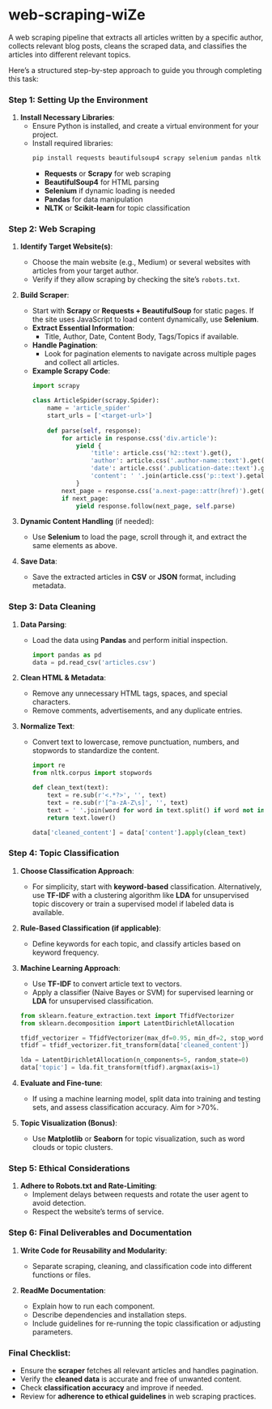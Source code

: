 # web-scraping-wiZe
A web scraping pipeline that extracts all articles written by a specific author, collects relevant blog posts, cleans the scraped data, and classifies the articles into different relevant topics.

Here’s a structured step-by-step approach to guide you through completing this task:

### Step 1: Setting Up the Environment
1. **Install Necessary Libraries**:
   - Ensure Python is installed, and create a virtual environment for your project.
   - Install required libraries:  
     ```bash
     pip install requests beautifulsoup4 scrapy selenium pandas nltk scikit-learn matplotlib seaborn
     ```
     - **Requests** or **Scrapy** for web scraping
     - **BeautifulSoup4** for HTML parsing
     - **Selenium** if dynamic loading is needed
     - **Pandas** for data manipulation
     - **NLTK** or **Scikit-learn** for topic classification

### Step 2: Web Scraping
1. **Identify Target Website(s)**:
   - Choose the main website (e.g., Medium) or several websites with articles from your target author.
   - Verify if they allow scraping by checking the site’s `robots.txt`.

2. **Build Scraper**:
   - Start with **Scrapy** or **Requests + BeautifulSoup** for static pages. If the site uses JavaScript to load content dynamically, use **Selenium**.
   - **Extract Essential Information**:
     - Title, Author, Date, Content Body, Tags/Topics if available.
   - **Handle Pagination**:
     - Look for pagination elements to navigate across multiple pages and collect all articles.
   - **Example Scrapy Code**:
     ```python
     import scrapy
     
     class ArticleSpider(scrapy.Spider):
         name = 'article_spider'
         start_urls = ['<target-url>']
         
         def parse(self, response):
             for article in response.css('div.article'):
                 yield {
                     'title': article.css('h2::text').get(),
                     'author': article.css('.author-name::text').get(),
                     'date': article.css('.publication-date::text').get(),
                     'content': ' '.join(article.css('p::text').getall())
                 }
             next_page = response.css('a.next-page::attr(href)').get()
             if next_page:
                 yield response.follow(next_page, self.parse)
     ```

3. **Dynamic Content Handling** (if needed):
   - Use **Selenium** to load the page, scroll through it, and extract the same elements as above.

4. **Save Data**:
   - Save the extracted articles in **CSV** or **JSON** format, including metadata.

### Step 3: Data Cleaning
1. **Data Parsing**:
   - Load the data using **Pandas** and perform initial inspection.
     ```python
     import pandas as pd
     data = pd.read_csv('articles.csv')
     ```

2. **Clean HTML & Metadata**:
   - Remove any unnecessary HTML tags, spaces, and special characters.
   - Remove comments, advertisements, and any duplicate entries.

3. **Normalize Text**:
   - Convert text to lowercase, remove punctuation, numbers, and stopwords to standardize the content.
     ```python
     import re
     from nltk.corpus import stopwords
     
     def clean_text(text):
         text = re.sub(r'<.*?>', '', text)
         text = re.sub(r'[^a-zA-Z\s]', '', text)
         text = ' '.join(word for word in text.split() if word not in stopwords.words('english'))
         return text.lower()
     
     data['cleaned_content'] = data['content'].apply(clean_text)
     ```

### Step 4: Topic Classification
1. **Choose Classification Approach**:
   - For simplicity, start with **keyword-based** classification. Alternatively, use **TF-IDF** with a clustering algorithm like **LDA** for unsupervised topic discovery or train a supervised model if labeled data is available.

2. **Rule-Based Classification (if applicable)**:
   - Define keywords for each topic, and classify articles based on keyword frequency.

3. **Machine Learning Approach**:
   - Use **TF-IDF** to convert article text to vectors.
   - Apply a classifier (Naive Bayes or SVM) for supervised learning or **LDA** for unsupervised classification.
   ```python
   from sklearn.feature_extraction.text import TfidfVectorizer
   from sklearn.decomposition import LatentDirichletAllocation
   
   tfidf_vectorizer = TfidfVectorizer(max_df=0.95, min_df=2, stop_words='english')
   tfidf = tfidf_vectorizer.fit_transform(data['cleaned_content'])
   
   lda = LatentDirichletAllocation(n_components=5, random_state=0)
   data['topic'] = lda.fit_transform(tfidf).argmax(axis=1)
   ```

4. **Evaluate and Fine-tune**:
   - If using a machine learning model, split data into training and testing sets, and assess classification accuracy. Aim for >70%.

5. **Topic Visualization (Bonus)**:
   - Use **Matplotlib** or **Seaborn** for topic visualization, such as word clouds or topic clusters.

### Step 5: Ethical Considerations
1. **Adhere to Robots.txt and Rate-Limiting**:
   - Implement delays between requests and rotate the user agent to avoid detection.
   - Respect the website’s terms of service.

### Step 6: Final Deliverables and Documentation
1. **Write Code for Reusability and Modularity**:
   - Separate scraping, cleaning, and classification code into different functions or files.
   
2. **ReadMe Documentation**:
   - Explain how to run each component.
   - Describe dependencies and installation steps.
   - Include guidelines for re-running the topic classification or adjusting parameters.

### Final Checklist:
- Ensure the **scraper** fetches all relevant articles and handles pagination.
- Verify the **cleaned data** is accurate and free of unwanted content.
- Check **classification accuracy** and improve if needed.
- Review for **adherence to ethical guidelines** in web scraping practices.
